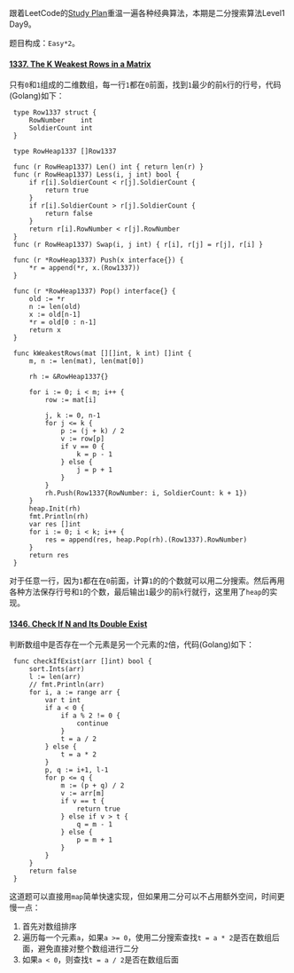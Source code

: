 跟着LeetCode的[Study Plan](https://leetcode.com/study-plan/)重温一遍各种经典算法，本期是二分搜索算法Level1 Day9。

题目构成：`Easy*2`。

#### [1337. The K Weakest Rows in a Matrix](https://leetcode.com/problems/the-k-weakest-rows-in-a-matrix/)

只有`0`和`1`组成的二维数组，每一行`1`都在`0`前面，找到`1`最少的前`k`行的行号，代码(Golang)如下：
   ```
    type Row1337 struct {
        RowNumber    int
        SoldierCount int
    }

    type RowHeap1337 []Row1337

    func (r RowHeap1337) Len() int { return len(r) }
    func (r RowHeap1337) Less(i, j int) bool {
        if r[i].SoldierCount < r[j].SoldierCount {
            return true
        }
        if r[i].SoldierCount > r[j].SoldierCount {
            return false
        }
        return r[i].RowNumber < r[j].RowNumber
    }
    func (r RowHeap1337) Swap(i, j int) { r[i], r[j] = r[j], r[i] }

    func (r *RowHeap1337) Push(x interface{}) {
        *r = append(*r, x.(Row1337))
    }

    func (r *RowHeap1337) Pop() interface{} {
        old := *r
        n := len(old)
        x := old[n-1]
        *r = old[0 : n-1]
        return x
    }

    func kWeakestRows(mat [][]int, k int) []int {
        m, n := len(mat), len(mat[0])

        rh := &RowHeap1337{}

        for i := 0; i < m; i++ {
            row := mat[i]

            j, k := 0, n-1
            for j <= k {
                p := (j + k) / 2
                v := row[p]
                if v == 0 {
                    k = p - 1
                } else {
                    j = p + 1
                }
            }
            rh.Push(Row1337{RowNumber: i, SoldierCount: k + 1})
        }
        heap.Init(rh)
        fmt.Println(rh)
        var res []int
        for i := 0; i < k; i++ {
            res = append(res, heap.Pop(rh).(Row1337).RowNumber)
        }
        return res
    }
   ```
对于任意一行，因为`1`都在在`0`前面，计算`1`的的个数就可以用二分搜索。然后再用各种方法保存行号和`1`的个数，最后输出`1`最少的前`k`行就行，这里用了`heap`的实现。


#### [1346. Check If N and Its Double Exist](https://leetcode.com/problems/check-if-n-and-its-double-exist/)

判断数组中是否存在一个元素是另一个元素的`2`倍，代码(Golang)如下：
   ```
    func checkIfExist(arr []int) bool {
        sort.Ints(arr)
        l := len(arr)
        // fmt.Println(arr)
        for i, a := range arr {
            var t int
            if a < 0 {
                if a % 2 != 0 {
                    continue
                }
                t = a / 2
            } else {
                t = a * 2
            }
            p, q := i+1, l-1
            for p <= q {
                m := (p + q) / 2
                v := arr[m]
                if v == t {
                    return true
                } else if v > t {
                    q = m - 1
                } else {
                    p = m + 1
                }
            }
        }
        return false
    }
   ```
这道题可以直接用`map`简单快速实现，但如果用二分可以不占用额外空间，时间更慢一点：    
1. 首先对数组排序    
2. 遍历每一个元素`a`，如果`a >= 0`，使用二分搜索查找`t = a * 2`是否在数组后面，避免直接对整个数组进行二分    
3. 如果`a < 0`，则查找`t = a / 2`是否在数组后面    